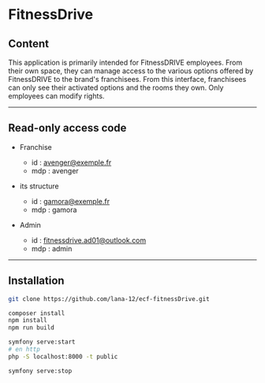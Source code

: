 # FitnessDrive 

## Content
This application is primarily intended for FitnessDRIVE employees. From their own space, they can manage access to the various options offered by FitnessDRIVE to the brand's franchisees. From this interface, franchisees can only see their activated options and the rooms they own. Only employees can modify rights.

---
## Read-only access code
- Franchise
    - id  : avenger@exemple.fr
    - mdp : avenger

- its structure 
    - id  : gamora@exemple.fr
    - mdp : gamora

- Admin
   - id  : fitnessdrive.ad01@outlook.com
   - mdp : admin

---

## Installation


``` bash
git clone https://github.com/lana-12/ecf-fitnessDrive.git

composer install
npm install
npm run build

symfony serve:start
# en http
php -S localhost:8000 -t public

symfony serve:stop


```



